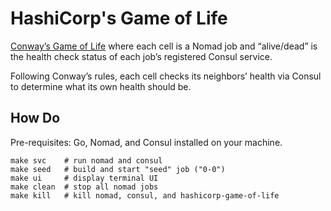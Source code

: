 # HashiCorp's Game of Life

[Conway’s Game of Life](https://en.wikipedia.org/wiki/Conway%27s_Game_of_Life)
where each cell is a Nomad job and “alive/dead” is the
health check status of each job’s registered Consul service.

Following Conway’s rules, each cell checks its neighbors’ health
via Consul to determine what its own health should be.

## How Do

Pre-requisites: Go, Nomad, and Consul installed on your machine.

```shell
make svc    # run nomad and consul
make seed   # build and start "seed" job ("0-0")
make ui     # display terminal UI
make clean  # stop all nomad jobs
make kill   # kill nomad, consul, and hashicorp-game-of-life
```
